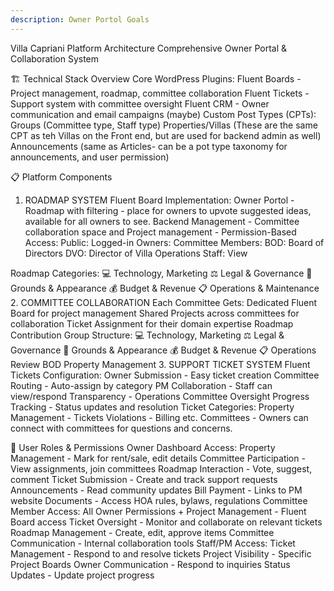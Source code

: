 ```yaml
---
description: Owner Portol Goals
---
```


Villa Capriani Platform Architecture
Comprehensive Owner Portal & Collaboration System

🏗️ Technical Stack Overview
Core WordPress Plugins:
Fluent Boards - Project management, roadmap, committee collaboration
Fluent Tickets - Support system with committee oversight
Fluent CRM - Owner communication and email campaigns (maybe)
Custom Post Types (CPTs):
Groups (Committee type, Staff type)
Properties/Villas (These are the same CPT as teh Villas on the Front end, but are used for backend admin as well)
Announcements (same as Articles- can be a pot type taxonomy for announcements, and user permission)

📋 Platform Components
1. ROADMAP SYSTEM
Fluent Board Implementation:
Owner Portol - Roadmap with filtering - place for owners to upvote suggested ideas, available for all owners to see. 
Backend Management - Committee collaboration space and Project management - 
Permission-Based Access:
Public: 
Logged-in Owners: 
Committee Members:
BOD: Board of Directors
DVO: Director of Villa Operations
Staff: View 

Roadmap Categories:
💻 Technology, Marketing
⚖️ Legal & Governance
🌿 Grounds & Appearance
💰 Budget & Revenue
📋 Operations & Maintenance
2. COMMITTEE COLLABORATION
Each Committee Gets:
Dedicated Fluent Board for project management
Shared Projects across committees for collaboration
Ticket Assignment for their domain expertise
Roadmap Contribution
Group Structure:
💻 Technology, Marketing
⚖️ Legal & Governance
🌿 Grounds & Appearance
💰 Budget & Revenue
📋 Operations Review
BOD
Property Management 
3. SUPPORT TICKET SYSTEM
Fluent Tickets Configuration:
Owner Submission - Easy ticket creation
Committee Routing - Auto-assign by category
PM Collaboration - Staff can view/respond
Transparency - Operations Committee Oversight
Progress Tracking - Status updates and resolution
Ticket Categories:
Property Management - Tickets Violations - Billing etc. 
Committees - Owners can connect with committees for questions and concerns. 

👥 User Roles & Permissions
Owner Dashboard Access:
Property Management - Mark for rent/sale, edit details
Committee Participation - View assignments, join committees
Roadmap Interaction - Vote, suggest, comment
Ticket Submission - Create and track support requests
Announcements - Read community updates
Bill Payment - Links to PM website
Documents - Access HOA rules, bylaws, regulations
Committee Member Access:
All Owner Permissions +
Project Management - Fluent Board access
Ticket Oversight - Monitor and collaborate on relevant tickets
Roadmap Management - Create, edit, approve items
Committee Communication - Internal collaboration tools
Staff/PM Access:
Ticket Management - Respond to and resolve tickets
Project Visibility - Specific Project Boards
Owner Communication - Respond to inquiries
Status Updates - Update project progress